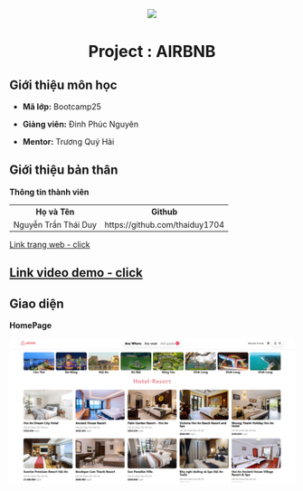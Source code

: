 <p align="center">
   <a href="https://cybersoft.edu.vn/">
      <img src="https://cybersoft.edu.vn/wp-content/uploads/2017/03/MIN-OP1.png" border="none">
   </a>
</p>
<h1 align="center">
    Project : AIRBNB
</h1>

<h2>
   Giới thiệu môn học   
</h2>

- **Mã lớp:** Bootcamp25

- **Giảng viên:** Đinh Phúc Nguyên
- **Mentor:** Trương Quý Hải

<h2>
   Giới thiệu bản thân
</h2>

**Thông tin thành viên**

<table align="center">
      <tr>
       <th>Họ và Tên</th>
       <th>Github</th>
       </tr>
      <tr>
       <td>Nguyễn Trần Thái Duy</td>
       <td>https://github.com/thaiduy1704</td>
     </tr>
</table>

 <a href="  https://thaiduyairbnb.vercel.app">
       Link trang web - click
   </a>

<h2>
  <a href=" https://drive.google.com/drive/folders/1lytDqAHv8_hNnI2DGedDWKmF53ytc1J5?usp=sharing">
      Link video demo - click 
   </a>
</h2>
<h2>
 Giao diện
</h2>

**HomePage**

<p align="center">
   <a href=" https://thaiduyairbnb.vercel.app/">
      <img src='./src/images/homepage.jpg' border="none">
   </a>
</p>
